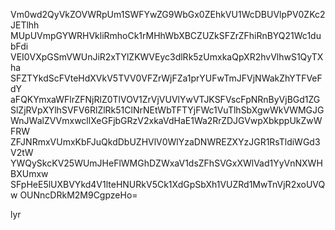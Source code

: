 Vm0wd2QyVkZOVWRpUm1SWFYwZG9WbGx0ZEhkVU1WcDBUVlpPV0ZKc2JETlhh
MUpUVmpGYWRHVkliRmhoCk1rMHhWbXBCZUZkSFZrZFhiRnBYQ21Wc1dubFdi
VEI0VXpGSmVWUnJiR2xTYlZKWVEyc3dlRk5zUmxkaQpXR2hvVlhwS1QyTXha
SFZTYkdScFVteHdXVkV5TVV0VFZrWjFZa1prYUFwTmJFVjNWakZhYTFVeFdY
aFQKYmxaWFlrZFNjRlZ0TlVOV1ZrVjVUVlYwVTJKSFVscFpNRnByVjBGd1ZG
SlZjRVpXYlhSVFV6RlZlRk51ClNrNEtWbTFTYjFWc1VuTlhSbXgwWkVWMGJG
WnJWalZVVmxwcllXeGFjbGRzV2xkaVdHaE1Wa2RrZDJGVwpXbkppUkZwWFRW
ZFJNRmxVUmxKbFJuQkdDbUZHVlV0WlYzaDNWREZXYzJGR1RsTldiWGd3V2tW
YWQySkcKV25WUmJHeFlWMGhDZWxaV1dsZFhSVGxXWlVad1YyVnNXWHBXUmxw
SFpHeE5lUXBVYkd4V1lteHNURkV5Ck1XdGpSbXh1VUZRd1MwTnVjR2xoUVQw
OUNncDRkM2M9CgpzeHo=

lyr
